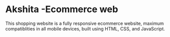 # Akshita -Ecommerce web


This shopping website is a fully responsive ecommerce website, maximum compatiblities in all mobile devices, built using HTML, CSS, and JavaScript.




